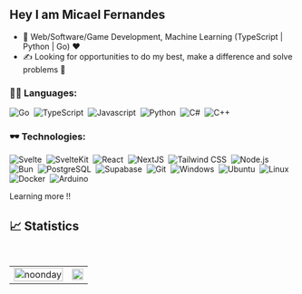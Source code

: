 ## Hey I am Micael Fernandes

- 🔭 Web/Software/Game Development, Machine Learning (TypeScript | Python | Go) ❤️
- ✍ Looking for opportunities to do my best, make a difference and solve problems 📖

### 🧑‍💻 Languages:

![Go](https://img.shields.io/badge/-Go-05122A?style=flat&logo=go)&nbsp;
![TypeScript](https://img.shields.io/badge/-TypeScript-05122A?style=flat&logo=typescript)&nbsp;
![Javascript](https://img.shields.io/badge/-Javascript-05122A?style=flat&logo=javascript)&nbsp;
![Python](https://img.shields.io/badge/-Python-05122A?style=flat&logo=python)&nbsp;
![C#](https://img.shields.io/badge/-C%23-05122A?style=flat&logo=csharp)&nbsp;
![C++](https://img.shields.io/badge/-C++-05122A?style=flat&logo=cplusplus)&nbsp;


### 🕶️ Technologies:

![Svelte](https://img.shields.io/badge/-Svelte-05122A?style=flat&logo=svelte)&nbsp;
![SvelteKit](https://img.shields.io/badge/-SvelteKit-05122A?style=flat&logo=svelte)&nbsp;
![React](https://img.shields.io/badge/-React-05122A?style=flat&logo=react)&nbsp;
![NextJS](https://img.shields.io/badge/-NextJS-05122A?style=flat&logo=next.js)&nbsp;
![Tailwind CSS](https://img.shields.io/badge/-Tailwind_CSS-0F172A?style=flat&logo=tailwindcss)&nbsp;
![Node.js](https://img.shields.io/badge/-Node.js-05122A?style=flat&logo=node.js)&nbsp;
![Bun](https://img.shields.io/badge/-Bun-05122A?style=flat&logo=bun)&nbsp;
![PostgreSQL](https://img.shields.io/badge/-PostgreSQL-05122A?style=flat&logo=postgresql)&nbsp;
![Supabase](https://img.shields.io/badge/-Supabase-05122A?style=flat&logo=supabase)&nbsp;
![Git](https://img.shields.io/badge/-Git-05122A?style=flat&logo=git)&nbsp;
![Windows](https://img.shields.io/badge/Windows-05122A?style=flat&logo=windows)&nbsp;
![Ubuntu](https://img.shields.io/badge/-Arch-05122A?style=flat&logo=archlinux)&nbsp;
![Linux](https://img.shields.io/badge/-linux-05122A?style=flat&logo=linux)&nbsp;
![Docker](https://img.shields.io/badge/-Docker-05122A?style=flat&logo=docker)&nbsp;
![Arduino](https://img.shields.io/badge/-Arduino-05122A?style=flat&logo=arduino)&nbsp;

Learning more !!
<!-- <img align="center" a href='https://archiveprogram.github.com/'><img src='https://raw.githubusercontent.com/acervenky/animated-github-badges/master/assets/acbadge.gif' width='40' height='40'></a> -->
## 📈 Statistics

<br/>
<p align="center" justify="center">
  
  
  <!-- <img width="48%" src="https://github-readme-streak-stats.herokuapp.com/?user=firerplayer&hide_border=true&theme=dark&show_icons=true" /> -->
</p>
<table style="width: 100%; border: none;" cellspacing="0" cellpadding="0" border="0">
  <tr>
    <td>
      <img width="100%" src="https://github-readme-stats.vercel.app/api?username=FirerPlayer&count_private=true&theme=dark&show_icons=true" alt="noonday" />
    </td>
    <td>
      <img width="100%" src="https://github-readme-stats.vercel.app/api/top-langs/?username=FirerPlayer&langs_count=8&hide_border=true&theme=dark&show_icons=true&layout=donut" />
    </td>
  </tr>
</table>

<p align="center">

</p>

<!--
<h2 align="center"> GitHub stats </h2

<div align="center">
  <a href="https://github.com/FirerPlayer">
  <img height="180em" src="https://github-readme-stats.vercel.app/api?username=FirerPlayer&show_icons=true&theme=chartreuse-dark&include_all_commits=true&count_private=true"/>
  <img height="180em" src="https://github-readme-stats.vercel.app/api/top-langs/?username=FirerPlayer&layout=compact&langs_count=7&theme=chartreuse-dark"/>
</div> -->
  
<!-- <h2 align="center">Contact</h2>
<p><span style="margin-right: 30px;"></span><a href="https://www.linkedin.com/in/micael-fernandes21/"><img target="_blank" src="https://cdn.jsdelivr.net/gh/devicons/devicon/icons/linkedin/linkedin-original.svg" style="width: 10%;"></a><span style="margin-right: 30px;"></span><a href="https://github.com/FirerPlayer"><img target="_blank" src="https://cdn.jsdelivr.net/gh/devicons/devicon/icons/github/github-original.svg" style="width: 10%;"></a></p> -->
<!-- MARKDOWN LINKS & IMAGES -->
<!-- https://www.markdownguide.org/basic-syntax/#reference-style-links -->


